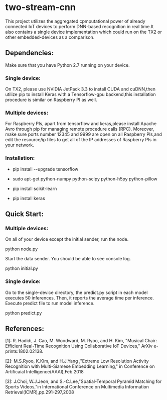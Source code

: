 # two-stream-cnn

This project utilizes the aggregated cpmputational power of already connected IoT devices to perform DNN-based recognition in real time.It also contains a single device implementation which could run on the TX2 or other embedded-devices as a comparison.

## Dependencies:

  Make sure that you have Python 2.7 running on your device.
### Single device:  
  On TX2, please use NVIDIA JetPack 3.3 to install CUDA and cuDNN,then utilize pip to install Keras with  a Tensorflow-gpu backend,this installation procedure is similar on Raspberry PI as well.
### Multiple devices:
  For Raspberry PIs, apart from tensorflow and keras,please install Apache Avro through pip for managing remote procedure calls (RPC). Moreover, make sure ports number 12345 and 9999 are open on all Raspberry PIs,and edit the resource/ip files to get all of the IP addresses of Raspberry PIs in your network.
### Installation:
* pip install --upgrade tensorflow

* sudo apt-get python-numpy python-scipy python-h5py python-pillow

* pip install scikit-learn

* pip install keras

  
## Quick Start:
### Multiple devices:
  On all of your device except the initial sender, run the node.
  
  python node.py
  
  Start the data sender. You should be able to see console log.
  
  python initial.py
  
### Single device:
 
  Go to the single-device directory, the predict.py script in each model executes 50 inferences. Then, it reports the average time per inference. Execute predict file to run model inference.
  
  python predict.py
 

## References:

[1]: R. Hadidi, J. Cao, M. Woodward, M. Ryoo, and H. Kim, "Musical Chair: Efficient Real-Time Recognition Using Collaborative IoT Devices," ArXiv e-prints:1802.02138.

[2]: M.S.Ryoo, K.Kim, and H.J.Yang ,"Extreme Low Resolution Activity Recognition with Multi-Siamese
Embedding Learning," in Conference on Artificaial Intelligence(AAAI),Feb.2018

[3]: J.Choi, W.J.Jeon, and S.-C.Lee,"Spatial-Temporal Pyramid Matching for Sports Videos,"in International Conference on Multimedia Information Retrieval(ICMR),pp.291-297,2008
